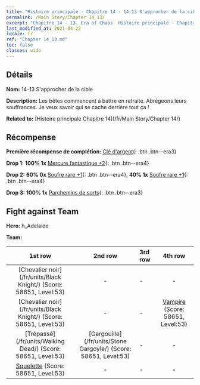 ```yaml
---
title: "Histoire principale - Chapitre 14 - 14-13 S'approcher de la cible"
permalink: /Main Story/Chapter 14_13/
excerpt: "Chapitre 14 - 13. Era of Chaos  Histoire principale - Chapitre 14_13. 14-13 S'approcher de la cible"
last_modified_at: 2021-04-22
locale: fr
ref: "Chapter 14_13.md"
toc: false
classes: wide
---
```


## Détails

 **Nom:** 14-13 S'approcher de la cible

 **Description:** Les bêtes commencent à battre en retraite. Abrégeons leurs souffrances. Je veux savoir qui se cache derrière tout ça !

 **Related to:** [Histoire principale Chapitre 14](/fr/Main Story/Chapter 14/)

## Récompense

 **Première récompense de complétion:** [Clé d'argent](/ItemsFR/con_693/){: .btn .btn--era3}

 **Drop 1:** **100% 1x** [Mercure fantastique +2](/ItemsFR/mat_49/){: .btn .btn--era4}

 **Drop 2:** **60% 0x** [Soufre rare +1](/ItemsFR/mat_43/){: .btn .btn--era4}, **40% 1x** [Soufre rare +1](/ItemsFR/mat_43/){: .btn .btn--era4}

 **Drop 3:** **100% 1x** [Parchemins de sorts](/ItemsFR/con_694/){: .btn .btn--era3}


## Fight against Team
 **Hero:** h_Adelaide

 **Team:**


  | 1st row | 2nd row | 3rd row | 4th row |
  |:----:|:----:|:----|:----:|
  | [Chevalier noir](/fr/units/Black Knight/) (Score: 58651, Level:53)  | - | - | - |
  | [Chevalier noir](/fr/units/Black Knight/) (Score: 58651, Level:53)  | - | - | [Vampire](/fr/units/Vampire/) (Score: 58651, Level:53)  |
  | [Trépassé](/fr/units/Walking Dead/) (Score: 58651, Level:53)  | [Gargouille](/fr/units/Stone Gargoyle/) (Score: 58651, Level:53)  | - | - |
  | [Squelette](/fr/units/Skeleton/) (Score: 58651, Level:53)  | - | - | - |


